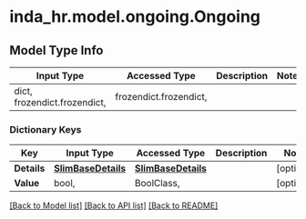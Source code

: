 # inda_hr.model.ongoing.Ongoing

## Model Type Info
Input Type | Accessed Type | Description | Notes
------------ | ------------- | ------------- | -------------
dict, frozendict.frozendict,  | frozendict.frozendict,  |  | 

### Dictionary Keys
Key | Input Type | Accessed Type | Description | Notes
------------ | ------------- | ------------- | ------------- | -------------
**Details** | [**SlimBaseDetails**](SlimBaseDetails.md) | [**SlimBaseDetails**](SlimBaseDetails.md) |  | [optional] 
**Value** | bool,  | BoolClass,  |  | [optional] 

[[Back to Model list]](../../README.md#documentation-for-models) [[Back to API list]](../../README.md#documentation-for-api-endpoints) [[Back to README]](../../README.md)

